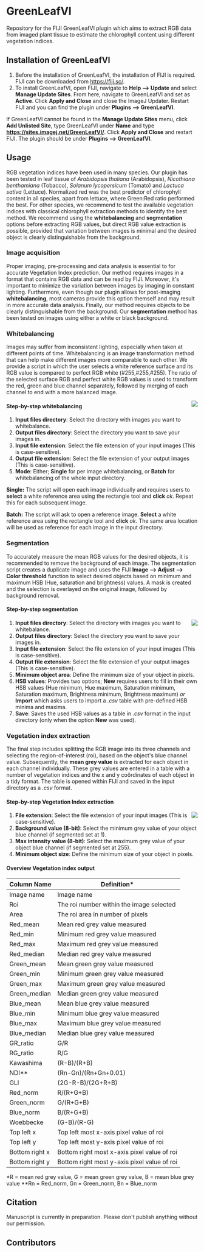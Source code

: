 # GreenLeafVI
Repository for the FIJI GreenLeafVI plugin which aims to extract RGB data from imaged plant tissue to estimate the chlorophyll content using different vegetation indices.

## Installation of GreenLeafVI
1. Before the installation of GreenLeafVI, the installation of FIJI is required. FIJI can be downloaded from https://fiji.sc/.
2. To install GreenLeafVI, open FIJI, navigate to **Help --> Update** and select **Manage Update Sites**. From here, navigate to GreenLeafVI and set as **Active**. Click **Apply and Close** and close the ImageJ Updater. Restart FIJI and you can find the plugin under **Plugins --> GreenLeafVI**.

If GreenLeafVI cannot be found in the **Manage Update Sites** menu, click **Add Unlisted Site**, type GreenLeafVI under **Name** and type **https://sites.imagej.net/GreenLeafVI/**. Click **Apply and Close** and restart FIJI. The plugin should be under **Plugins --> GreenLeafVI**.

## Usage
RGB vegetation indices have been used in many species. Our plugin has been tested in leaf tissue of *Arabidopsis thaliana* (Arabidopsis), *Nicothiana benthamiana* (Tobacco), *Solanum lycopersicum* (Tomato) and *Lactuca sativa* (Lettuce). Normalized red was the best predictor of chlorophyll content in all species, apart from lettuce, where Green:Red ratio performed the best. For other species, we recommend to test the available vegetation indices with classical chlorophyll extraction methods to identify the best method. We recommend using the **whitebalancing** and **segmentation** options before extracting RGB values, but direct RGB value extraction is possible, provided that variation between images is minimal and the desired object is clearly distinguishable from the background.

### Image acquisition
Proper imaging, pre-processing and data analysis is essential to for accurate Vegetation Index prediction. Our method requires images in a format that contains RGB data and can be read by FIJI. Moreover, it's important to minimize the variation between images by imaging in constant lighting. Furthermore, even though our plugin allows for post-imaging **whitebalancing**, most cameras provide this option themself and may result in more accurate data analysis. Finally, our method requires objects to be clearly distinguishable from the background. Our **segmentation** method has been tested on images using either a white or black background.

### Whitebalancing
Images may suffer from inconsistent lighting, especially when taken at different points of time. Whitebalancing is an image transformation method that can help make different images more comparable to each other. We provide a script in which the user selects a white reference surface and its RGB value is compared to perfect RGB white (#255,#255,#255). The ratio of the selected surface RGB and perfect white RGB values is used to transform the red, green and blue channel separately, followed by merging of each channel to end with a more balanced image.

<img align = "right" src = "Screenshot_whitebalance.png">

#### Step-by-step whitebalancing
1. **Input files directory**: Select the directory with images you want to whitebalance.
2. **Output files directory**: Select the directory you want to save your images in.
3. **Input file extension**: Select the file extension of your input images (This is case-sensitive).
4. **Output file extension**: Select the file extension of your output images (This is case-sensitive).
5. **Mode**: Either; **Single** for per image whitebalancing, or **Batch** for whitebalancing of the whole input directory.

**Single:** The script will open each image individually and requires users to **select** a white reference area using the rectangle tool and **click** *ok*. Repeat this for each subsequent image.

**Batch:** The script will ask to open a reference image. **Select** a white reference area using the rectangle tool and **click** *ok*. The same area location will be used as reference for each image in the input directory.

### Segmentation
To accurately measure the mean RGB values for the desired objects, it is recommended to remove the background of each image. The segmentation script creates a duplicate image and uses the FIJI **Image --> Adjust --> Color threshold** function to select desired objects based on minimum and maximum HSB (Hue, saturation and brightness) values. A mask is created and the selection is overlayed on the original image, followed by background removal.

#### Step-by-step segmentation
<img align = "right" src = Screenshot_segmentation.png>

1. **Input files directory**: Select the directory with images you want to whitebalance.
2. **Output files directory**: Select the directory you want to save your images in.
3. **Input file extension**: Select the file extension of your input images (This is case-sensitive).
4. **Output file extension**: Select the file extension of your output images (This is case-sensitive).
5. **Minimum object area**: Define the minimum size of your object in pixels.
6. **HSB values**: Provides two options; **New** requires users to fill in their own HSB values (Hue minimum, Hue maximum, Saturation minimum, Saturation maximum, Brightness minimum, Brightness maximum) *or* **Import** which asks users to import a *.csv* table with pre-defined HSB minima and maxima.
7. **Save**: Saves the used HSB values as a table in *.csv* format in the input directory (only when the option **New** was used).

### Vegetation index extraction
The final step includes splitting the RGB image into its three channels and selecting the region-of-interest (roi), based on the object's blue channel value. Subsequently, the **mean grey value** is extracted for each object in each channel individually. These grey values are entered in a table with a number of vegetation indices and the x and y coördinates of each object in a tidy format. The table is opened within FIJI and saved in the input directory as a *.csv* format.

#### Step-by-step Vegetation Index extraction
<img align = "right" src =Screenshot_VI.png>

1. **File extension**: Select the file extension of your input images (This is case-sensitive).
2. **Background value (8-bit)**: Select the minimum grey value of your object blue channel (if segmented set at 1).
3. **Max intensity value (8-bit)**: Select the maximum grey value of your object blue channel (if segmented set at 255).
4. **Minimum object size**: Define the minimum size of your object in pixels.

#### Overview Vegetation index output
|Column Name|Definition*|
|-----------|----------|
|Image name |Image name|
|Roi|The roi number within the image selected|
|Area|The roi area in number of pixels|
|Red_mean|Mean red grey value measured|
|Red_min|Minimum red grey value measured|
|Red_max|Maximum red grey value measured|
|Red_median|Median red grey value measured|
|Green_mean|Mean green grey value measured|
|Green_min|Minimum green grey value measured|
|Green_max|Maximum green grey value measured|
|Green_median|Median green grey value measured|
|Blue_mean|Mean blue grey value measured|
|Blue_min|Minimum blue grey value measured|
|Blue_max|Maximum blue grey value measured|
|Blue_median|Median blue grey value measured|
|GR_ratio|G/R|
|RG_ratio|R/G|
|Kawashima|(R-B)/(R+B)|
|NDI**|(Rn-Gn)/(Rn+Gn+0.01)|
|GLI|(2G-R-B)/(2G+R+B)|
|Red_norm|R/(R+G+B)|
|Green_norm|G/(R+G+B)|
|Blue_norm|B/(R+G+B)|
|Woebbecke|(G-B)/(R-G)|
|Top left x|Top left most x-axis pixel value of roi|
|Top left y|Top left most y-axis pixel value of roi|
|Bottom right x|Bottom right most x-axis pixel value of roi|
|Bottom right y|Bottom right most y-axis pixel value of roi|

*R = mean red grey value, G = mean green grey value, B = mean blue grey value
**Rn = Red_norm, Gn = Green_norm, Bn = Blue_norm 

## Citation
Manuscript is currently in preparation. Please don't publish anything without our permission.

## Contributors
